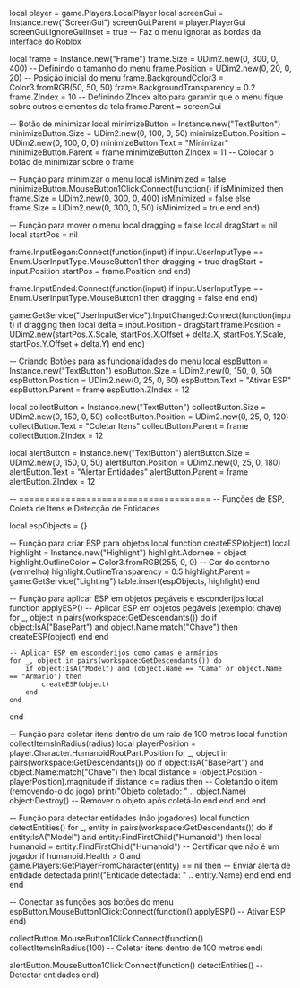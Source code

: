 local player = game.Players.LocalPlayer
local screenGui = Instance.new("ScreenGui")
screenGui.Parent = player.PlayerGui
screenGui.IgnoreGuiInset = true  -- Faz o menu ignorar as bordas da interface do Roblox

local frame = Instance.new("Frame")
frame.Size = UDim2.new(0, 300, 0, 400)  -- Definindo o tamanho do menu
frame.Position = UDim2.new(0, 20, 0, 20)  -- Posição inicial do menu
frame.BackgroundColor3 = Color3.fromRGB(50, 50, 50)
frame.BackgroundTransparency = 0.2
frame.ZIndex = 10  -- Definindo ZIndex alto para garantir que o menu fique sobre outros elementos da tela
frame.Parent = screenGui

-- Botão de minimizar
local minimizeButton = Instance.new("TextButton")
minimizeButton.Size = UDim2.new(0, 100, 0, 50)
minimizeButton.Position = UDim2.new(0, 100, 0, 0)
minimizeButton.Text = "Minimizar"
minimizeButton.Parent = frame
minimizeButton.ZIndex = 11  -- Colocar o botão de minimizar sobre o frame

-- Função para minimizar o menu
local isMinimized = false
minimizeButton.MouseButton1Click:Connect(function()
    if isMinimized then
        frame.Size = UDim2.new(0, 300, 0, 400)
        isMinimized = false
    else
        frame.Size = UDim2.new(0, 300, 0, 50)
        isMinimized = true
    end
end)

-- Função para mover o menu
local dragging = false
local dragStart = nil
local startPos = nil

frame.InputBegan:Connect(function(input)
    if input.UserInputType == Enum.UserInputType.MouseButton1 then
        dragging = true
        dragStart = input.Position
        startPos = frame.Position
    end
end)

frame.InputEnded:Connect(function(input)
    if input.UserInputType == Enum.UserInputType.MouseButton1 then
        dragging = false
    end
end)

game:GetService("UserInputService").InputChanged:Connect(function(input)
    if dragging then
        local delta = input.Position - dragStart
        frame.Position = UDim2.new(startPos.X.Scale, startPos.X.Offset + delta.X, startPos.Y.Scale, startPos.Y.Offset + delta.Y)
    end
end)

-- Criando Botões para as funcionalidades do menu
local espButton = Instance.new("TextButton")
espButton.Size = UDim2.new(0, 150, 0, 50)
espButton.Position = UDim2.new(0, 25, 0, 60)
espButton.Text = "Ativar ESP"
espButton.Parent = frame
espButton.ZIndex = 12

local collectButton = Instance.new("TextButton")
collectButton.Size = UDim2.new(0, 150, 0, 50)
collectButton.Position = UDim2.new(0, 25, 0, 120)
collectButton.Text = "Coletar Itens"
collectButton.Parent = frame
collectButton.ZIndex = 12

local alertButton = Instance.new("TextButton")
alertButton.Size = UDim2.new(0, 150, 0, 50)
alertButton.Position = UDim2.new(0, 25, 0, 180)
alertButton.Text = "Alertar Entidades"
alertButton.Parent = frame
alertButton.ZIndex = 12

-- =====================================
-- Funções de ESP, Coleta de Itens e Detecção de Entidades

local espObjects = {}

-- Função para criar ESP para objetos
local function createESP(object)
    local highlight = Instance.new("Highlight")
    highlight.Adornee = object
    highlight.OutlineColor = Color3.fromRGB(255, 0, 0)  -- Cor do contorno (vermelho)
    highlight.OutlineTransparency = 0.5
    highlight.Parent = game:GetService("Lighting")
    table.insert(espObjects, highlight)
end

-- Função para aplicar ESP em objetos pegáveis e esconderijos
local function applyESP()
    -- Aplicar ESP em objetos pegáveis (exemplo: chave)
    for _, object in pairs(workspace:GetDescendants()) do
        if object:IsA("BasePart") and object.Name:match("Chave") then
            createESP(object)
        end
    end

    -- Aplicar ESP em esconderijos como camas e armários
    for _, object in pairs(workspace:GetDescendants()) do
        if object:IsA("Model") and (object.Name == "Cama" or object.Name == "Armario") then
            createESP(object)
        end
    end
end

-- Função para coletar itens dentro de um raio de 100 metros
local function collectItemsInRadius(radius)
    local playerPosition = player.Character.HumanoidRootPart.Position
    for _, object in pairs(workspace:GetDescendants()) do
        if object:IsA("BasePart") and object.Name:match("Chave") then
            local distance = (object.Position - playerPosition).magnitude
            if distance <= radius then
                -- Coletando o item (removendo-o do jogo)
                print("Objeto coletado: " .. object.Name)
                object:Destroy()  -- Remover o objeto após coletá-lo
            end
        end
    end
end

-- Função para detectar entidades (não jogadores)
local function detectEntities()
    for _, entity in pairs(workspace:GetDescendants()) do
        if entity:IsA("Model") and entity:FindFirstChild("Humanoid") then
            local humanoid = entity:FindFirstChild("Humanoid")
            -- Certificar que não é um jogador
            if humanoid.Health > 0 and game.Players:GetPlayerFromCharacter(entity) == nil then
                -- Enviar alerta de entidade detectada
                print("Entidade detectada: " .. entity.Name)
            end
        end
    end
end

-- Conectar as funções aos botões do menu
espButton.MouseButton1Click:Connect(function()
    applyESP()  -- Ativar ESP
end)

collectButton.MouseButton1Click:Connect(function()
    collectItemsInRadius(100)  -- Coletar itens dentro de 100 metros
end)

alertButton.MouseButton1Click:Connect(function()
    detectEntities()  -- Detectar entidades
end)

